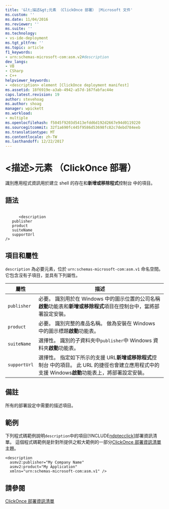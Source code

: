 ```yaml
---
title: '&lt;描述&gt;元素 （ClickOnce 部署） |Microsoft 文件'
ms.custom: ''
ms.date: 11/04/2016
ms.reviewer: ''
ms.suite: ''
ms.technology:
- vs-ide-deployment
ms.tgt_pltfrm: ''
ms.topic: article
f1_keywords:
- urn:schemas-microsoft-com:asm.v2#description
dev_langs:
- VB
- CSharp
- C++
helpviewer_keywords:
- <description> element [ClickOnce deployment manifest]
ms.assetid: 18f6919e-a3ab-4942-a57d-167fabfac44e
caps.latest.revision: 19
author: stevehoag
ms.author: shoag
manager: wpickett
ms.workload:
- multiple
ms.openlocfilehash: f5045f9203d5413efdd6d192d2667e94d0119220
ms.sourcegitcommit: 32f1a690fc445f9586d53698fc82c7debd784eeb
ms.translationtype: MT
ms.contentlocale: zh-TW
ms.lasthandoff: 12/22/2017
---
```

# <a name="ltdescriptiongt-element-clickonce-deployment"></a>&lt;描述&gt;元素 （ClickOnce 部署）
識別應用程式資訊用於建立 shell 的存在和**新增或移除程式**控制台 中的項目。  
  
## <a name="syntax"></a>語法  
  
```  
  
      <description   
   publisher   
   product  
   suiteName  
   supportUrl  
/>  
```  
  
## <a name="elements-and-attributes"></a>項目和屬性  
 `description` 為必要元素，位於 `urn:schemas-microsoft-com:asm.v1` 命名空間。 它包含沒有子項目，並具有下列屬性。  
  
|屬性|描述|  
|---------------|-----------------|  
|`publisher`|必要。 識別用於在 Windows 中的圖示位置的公司名稱**啟動**功能表和**新增或移除程式**項目在控制台中，當將部署設定安裝。|  
|`product`|必要。 識別完整的產品名稱。 做為安裝在 Windows 中的圖示標題**啟動**功能表。|  
|`suiteName`|選擇性。 識別的子資料夾中`publisher`中 Windows 資料夾**啟動**功能表。|  
|`supportUrl`|選擇性。 指定如下所示的支援 URL**新增或移除程式**控制台 中的項目。 此 URL 的捷徑也會建立應用程式中的支援 Windows**啟動**功能表上，將部署設定安裝。|  
  
## <a name="remarks"></a>備註  
 所有的部署設定中需要的描述項目。  
  
## <a name="example"></a>範例  
 下列程式碼範例說明`description`中的項目[!INCLUDE[ndptecclick](../deployment/includes/ndptecclick_md.md)]部署資訊清單。 這個程式碼範例是針對所提供之較大範例的一部分[ClickOnce 部署資訊清單](../deployment/clickonce-deployment-manifest.md)主題。  
  
```  
<description   
  asmv2:publisher="My Company Name"  
  asmv2:product="My Application"  
  xmlns="urn:schemas-microsoft-com:asm.v1" />  
```  
  
## <a name="see-also"></a>請參閱  
 [ClickOnce 部署資訊清單](../deployment/clickonce-deployment-manifest.md)